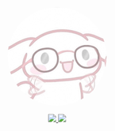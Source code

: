 


<p align="center">
  <img src="Geffi_Profile_Round.png" width="200" height="200" style="border-radius: 50%;">
</p>

<!--
**Blunf/Blunf** is a ✨ _special_ ✨ repository because its `README.md` (this file) appears on your GitHub profile.

Here are some ideas to get you started:

### 🔭 I’m currently working on ...
- 🌱 I’m currently learning ...
- 👯 I’m looking to collaborate on ...
- 🤔 I’m looking for help with ...
- 💬 Ask me about ...
- 📫 How to reach me: ...
- 😄 Pronouns: ...
- ⚡ Fun fact: ...
-->


     
     
<p align="center">
  <a href="https://github.com/anuraghazra/github-readme-stats">
    <img src="https://readme-stats.vercel.app/api?username=Blunf&show_icons=true&theme=blueberry" />
  </a>
  <a href="https://github.com/anuraghazra/github-readme-stats">
    <img src="https://readme-stats.vercel.app/api/top-langs/?username=Blunf&layout=compact&langs_count=4&theme=blueberry" />
  </a>
</p>

</p>

